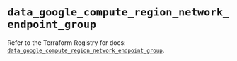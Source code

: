 # `data_google_compute_region_network_endpoint_group`

Refer to the Terraform Registry for docs: [`data_google_compute_region_network_endpoint_group`](https://registry.terraform.io/providers/hashicorp/google/5.15.0/docs/data-sources/compute_region_network_endpoint_group).
